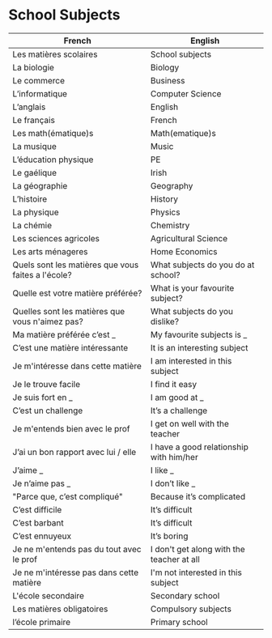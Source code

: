 # School Subjects

| French                                             | English                                   |
|----------------------------------------------------|-------------------------------------------|
| Les matières scolaires                             | School subjects                           |
| La biologie                                        | Biology                                   |
| Le commerce                                        | Business                                  |
| L’informatique                                     | Computer Science                          |
| L’anglais                                          | English                                   |
| Le français                                        | French                                    |
| Les math(ématique)s                                | Math(ematique)s                           |
| La musique                                         | Music                                     |
| L’éducation physique                               | PE                                        |
| Le gaélique                                        | Irish                                     |
| La géographie                                      | Geography                                 |
| L’histoire                                         | History                                   |
| La physique                                        | Physics                                   |
| La chémie                                          | Chemistry                                 |
| Les sciences agricoles                             | Agricultural Science                      |
| Les arts ménageres                                 | Home Economics                            |
| Quels sont les matières que vous faites a l'école? | What subjects do you do at school?        |
| Quelle est votre matière préférée?                 | What is your favourite subject?           |
| Quelles sont les matières que vous n'aimez pas?    | What subjects do you dislike?             |
| Ma matière préférée c’est _                        | My favourite subjects is _                |
| C’est une matière intéressante                     | It is an interesting subject              |
| Je m'intéresse dans cette matière                  | I am interested in this subject           |
| Je le trouve facile                                | I find it easy                            |
| Je suis fort en _                                  | I am good at _                            |
| C’est un challenge                                 | It’s a challenge                          |
| Je m'entends bien avec le prof                     | I get on well with the teacher            |
| J’ai un bon rapport avec lui / elle                | I have a good relationship with him/her   |
| J’aime _                                           | I like _                                  |
| Je n’aime pas _                                    | I don’t like _                            |
| "Parce que, c’est compliqué"                       | Because it’s complicated                  |
| C’est difficile                                    | It’s difficult                            |
| C’est barbant                                      | It’s difficult                            |
| C’est ennuyeux                                     | It’s boring                               |
| Je ne m'entends pas du tout avec le prof           | I don't get along with the teacher at all |
| Je ne m'intéresse pas dans cette matière           | I'm not interested in this subject        |
| L'école secondaire                                 | Secondary school                          |
| Les matières obligatoires                          | Compulsory subjects                       |
| l’école primaire                                   | Primary school                            |